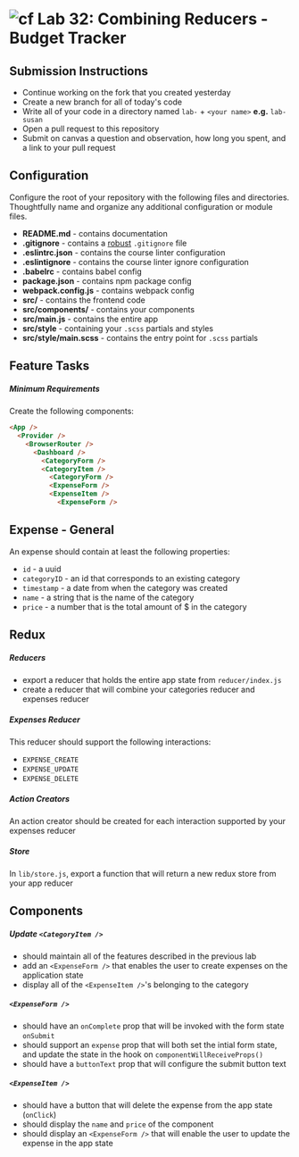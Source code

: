 ![cf](https://i.imgur.com/7v5ASc8.png) Lab 32: Combining Reducers - Budget Tracker
======

## Submission Instructions
* Continue working on the fork that you created yesterday
* Create a new branch for all of today's code
* Write all of your code in a directory named `lab-` + `<your name>` **e.g.** `lab-susan`
* Open a pull request to this repository
* Submit on canvas a question and observation, how long you spent, and a link to your pull request

## Configuration
Configure the root of your repository with the following files and directories. Thoughtfully name and organize any additional configuration or module files.
* **README.md** - contains documentation
* **.gitignore** - contains a [robust](http://gitignore.io) `.gitignore` file
* **.eslintrc.json** - contains the course linter configuration
* **.eslintignore** - contains the course linter ignore configuration
* **.babelrc** - contains babel config
* **package.json** - contains npm package config
* **webpack.config.js** - contains webpack config
* **src/** - contains the frontend code
* **src/components/** - contains your components
* **src/main.js** - contains the entire app
* **src/style** - containing your `.scss` partials and styles
* **src/style/main.scss** - contains the entry point for `.scss` partials

## Feature Tasks
##### Minimum Requirements
Create the following components:
```html
<App />
  <Provider /> 
    <BrowserRouter />
      <Dashboard />
        <CategoryForm />
        <CategoryItem />
          <CategoryForm />
          <ExpenseForm />
          <ExpenseItem />
            <ExpenseForm />
```

## Expense - General
An expense should contain at least the following properties:
  * `id` - a uuid
  * `categoryID` - an id that corresponds to an existing category
  * `timestamp` - a date from when the category was created
  * `name` - a string that is the name of the category
  * `price` - a number that is the total amount of $ in the category 

## Redux

##### Reducers
* export a reducer that holds the entire app state from `reducer/index.js`
* create a reducer that will combine your categories reducer and expenses reducer


##### Expenses Reducer
This reducer should support the following interactions:
  * `EXPENSE_CREATE`
  * `EXPENSE_UPDATE`
  * `EXPENSE_DELETE`

##### Action Creators
An action creator should be created for each interaction supported by your expenses reducer

##### Store
In `lib/store.js`, export a function that will return a new redux store from your app reducer


## Components

##### Update `<CategoryItem />`
* should maintain all of the features described in the previous lab
* add an `<ExpenseForm />` that enables the user to create expenses on the application state
* display all of the `<ExpenseItem />`'s belonging to the category

##### `<ExpenseForm />`
* should have an `onComplete` prop that will be invoked with the form state `onSubmit`
* should support an `expense` prop that will both set the intial form state, and update the state in the hook on `componentWillReceiveProps()`
* should have a `buttonText` prop that will configure the submit button text

##### `<ExpenseItem />`
* should have a button that will delete the expense from the app state (`onClick`)
* should display the `name` and `price` of the component
* should display an `<ExpenseForm />` that will enable the user to update the expense in the app state